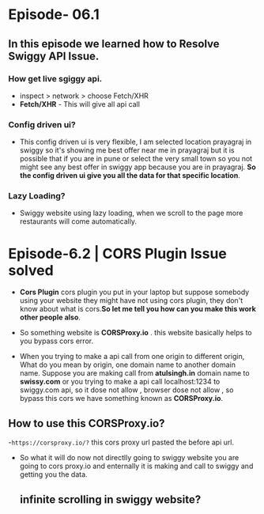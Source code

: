 # Episode- 06.1

## In this episode we learned how to Resolve Swiggy API Issue.

### How get live sgiggy api.

- inspect > network > choose Fetch/XHR
- **Fetch/XHR** - This will give all api call

### Config driven ui?

- This config driven ui is very flexible, I am selected location prayagraj in swiggy so it's showing me best offer near me in prayagraj but it is possible that if you are in pune or select the very small town so you not might see any best offer in swiggy app because you are in prayagraj. **So the config driven ui give you all the data for that specific location**.

### Lazy Loading?

- Swiggy website using lazy loading, when we scroll to the page more restaurants will come automatically.

# Episode-6.2 | CORS Plugin Issue solved

- **Cors Plugin** cors plugin you put in your laptop but suppose somebody using your website they might have not using cors plugin, they don't know about what is cors.**So let me tell you how can you make this work other people also**.

- So something website is **CORSProxy.io** . this website basically helps to you bypass cors error.

- When you trying to make a api call from one origin to different origin, What do you mean by origin, one domain name to another domain name. Suppose you are making call from **atulsingh.in** domain name to **swissy.com** or you trying to make a api call localhost:1234 to swiggy.com api, so it dose not allow , browser dose not allow , so bypass this cors we have something known as **CORSProxy.io**.

## How to use this CORSProxy.io?

-`https://corsproxy.io/?` this cors proxy url pasted the before api url.

- So what it will do now not directlly going to swiggy website you are going to cors proxy.io and enternally
  it is making and call to swiggy and getting you the data.

  ## infinite scrolling in swiggy website?
